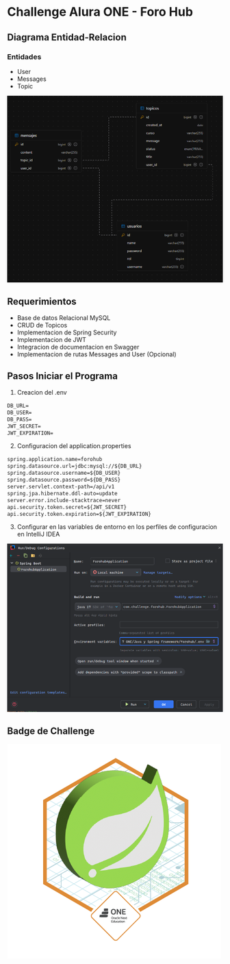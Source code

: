 # Challenge Alura ONE - Foro Hub

## Diagrama Entidad-Relacion

### Entidades

* User
* Messages
* Topic

![Diagrama Entidad Relacion](/src/main/resources/static/diagrama_relacional.png)

## Requerimientos

* Base de datos Relacional MySQL
* CRUD de Topicos
* Implementacion de Spring Security
* Implementacion de JWT
* Integracion de documentacion en Swagger
* Implementacion de rutas Messages and User (Opcional)

## Pasos Iniciar el Programa

1. Creacion del .env

```
DB_URL=
DB_USER=
DB_PASS=
JWT_SECRET=
JWT_EXPIRATION=
```

2. Configuracion del application.properties

```properties
spring.application.name=forohub
spring.datasource.url=jdbc:mysql://${DB_URL}
spring.datasource.username=${DB_USER}
spring.datasource.password=${DB_PASS}
server.servlet.context-path=/api/v1
spring.jpa.hibernate.ddl-auto=update
server.error.include-stacktrace=never
api.security.token.secret=${JWT_SECRET}
api.security.token.expiration=${JWT_EXPIRATION}
```

3. Configurar en las variables de entorno en los perfiles de configuracion en IntelliJ IDEA

![perfiles](/src/main/resources/static/envconfig.png)

## Badge de Challenge

![badge](/src/main/resources/static/Badge-Spring.png)
